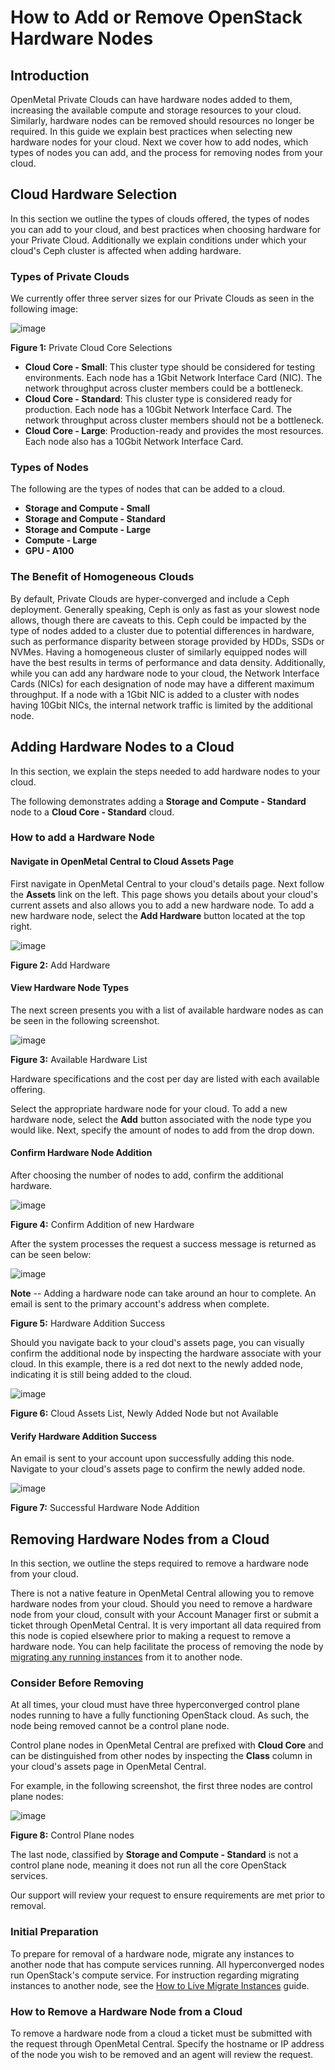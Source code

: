 # How to Add or Remove OpenStack Hardware Nodes

## Introduction

OpenMetal Private Clouds can have hardware nodes added to them,
increasing the available compute and storage resources to your cloud.
Similarly, hardware nodes can be removed should resources no longer be
required. In this guide we explain best practices when selecting new
hardware nodes for your cloud. Next we cover how to add nodes, which
types of nodes you can add, and the process for removing nodes from your
cloud.

## Cloud Hardware Selection

In this section we outline the types of clouds offered, the types of
nodes you can add to your cloud, and best practices when choosing
hardware for your Private Cloud. Additionally we explain conditions
under which your cloud's Ceph cluster is affected when adding hardware.

### Types of Private Clouds

We currently offer three server sizes for our Private Clouds as seen in
the following image:

![image](images/private-cloud-core-types.png)

**Figure 1:** Private Cloud Core Selections

- **Cloud Core - Small**: This cluster type should be considered for
    testing environments. Each node has a 1Gbit Network Interface Card
    (NIC). The network throughput across cluster members could be a
    bottleneck.
- **Cloud Core - Standard**: This cluster type is considered ready for
    production. Each node has a 10Gbit Network Interface Card. The
    network throughput across cluster members should not be a
    bottleneck.
- **Cloud Core - Large**: Production-ready and provides the most
    resources. Each node also has a 10Gbit Network Interface Card.

### Types of Nodes

The following are the types of nodes that can be added to a cloud.

- **Storage and Compute - Small**
- **Storage and Compute - Standard**
- **Storage and Compute - Large**
- **Compute - Large**
- **GPU - A100**

### The Benefit of Homogeneous Clouds

By default, Private Clouds are hyper-converged and include a Ceph
deployment. Generally speaking, Ceph is only as fast as your slowest
node allows, though there are caveats to this. Ceph could be impacted by
the type of nodes added to a cluster due to potential differences in
hardware, such as performance disparity between storage provided by
HDDs, SSDs or NVMes. Having a homogeneous cluster of similarly equipped
nodes will have the best results in terms of performance and data
density. Additionally, while you can add any hardware node to your
cloud, the Network Interface Cards (NICs) for each designation of node
may have a different maximum throughput. If a node with a 1Gbit NIC is
added to a cluster with nodes having 10Gbit NICs, the internal network
traffic is limited by the additional node.

## Adding Hardware Nodes to a Cloud

In this section, we explain the steps needed to add hardware nodes to
your cloud.

The following demonstrates adding a **Storage and Compute - Standard**
node to a **Cloud Core - Standard** cloud.

### How to add a Hardware Node

#### Navigate in OpenMetal Central to Cloud Assets Page

First navigate in OpenMetal Central to your cloud's details page. Next
follow the **Assets** link on the left. This page shows you details
about your cloud's current assets and also allows you to add a new
hardware node. To add a new hardware node, select the **Add Hardware**
button located at the top right.

![image](images/cloud-assets-page.png)

**Figure 2:** Add Hardware

#### View Hardware Node Types

The next screen presents you with a list of available hardware nodes as
can be seen in the following screenshot.

![image](images/add-hardware-offerings.png)

**Figure 3:** Available Hardware List

Hardware specifications and the cost per day are listed with each
available offering.

Select the appropriate hardware node for your cloud. To add a new
hardware node, select the **Add** button associated with the node type
you would like. Next, specify the amount of nodes to add from the drop
down.

#### Confirm Hardware Node Addition

After choosing the number of nodes to add, confirm the additional
hardware.

![image](images/confirm-node-addition.png)

**Figure 4:** Confirm Addition of new Hardware

After the system processes the request a success message is returned as
can be seen below:

![image](images/hardware-addition-success.png)

**Note** -- Adding a hardware node can take around an hour to complete.
An email is sent to the primary account's address when complete.

**Figure 5:** Hardware Addition Success

Should you navigate back to your cloud's assets page, you can visually
confirm the additional node by inspecting the hardware associate with
your cloud. In this example, there is a red dot next to the newly added
node, indicating it is still being added to the cloud.

![image](images/post-addition-node-not-yet-ready.png)

**Figure 6:** Cloud Assets List, Newly Added Node but not Available

#### Verify Hardware Addition Success

An email is sent to your account upon successfully adding this node.
Navigate to your cloud's assets page to confirm the newly added node.

![image](images/post-addition-success.png)

**Figure 7:** Successful Hardware Node Addition

## Removing Hardware Nodes from a Cloud

In this section, we outline the steps required to remove a hardware node
from your cloud.

There is not a native feature in OpenMetal Central allowing you to
remove hardware nodes from your cloud. Should you need to remove a
hardware node from your cloud, consult with your Account Manager first
or submit a ticket through OpenMetal Central. It is very important all
data required from this node is copied elsewhere prior to making a
request to remove a hardware node. You can help facilitate the process
of removing the node by [migrating any running
instances](../day-2/live-migrate-instances) from it to
another node.

### Consider Before Removing

At all times, your cloud must have three hyperconverged control plane
nodes running to have a fully functioning OpenStack cloud. As such, the
node being removed cannot be a control plane node.

Control plane nodes in OpenMetal Central are prefixed with **Cloud
Core** and can be distinguished from other nodes by inspecting the
**Class** column in your cloud's assets page in OpenMetal Central.

For example, in the following screenshot, the first three nodes are
control plane nodes:

![image](images/control-plane-nodes-listed.png)

**Figure 8:** Control Plane nodes

The last node, classified by **Storage and Compute - Standard** is not a
control plane node, meaning it does not run all the core OpenStack
services.

Our support will review your request to ensure requirements are met
prior to removal.

### Initial Preparation

To prepare for removal of a hardware node, migrate any instances to
another node that has compute services running. All hyperconverged nodes
run OpenStack's compute service. For instruction regarding migrating
instances to another node, see the [How to Live Migrate
Instances](../day-2/live-migrate-instances) guide.

### How to Remove a Hardware Node from a Cloud

To remove a hardware node from a cloud a ticket must be submitted with
the request through OpenMetal Central. Specify the hostname or IP
address of the node you wish to be removed and an agent will review the
request.
